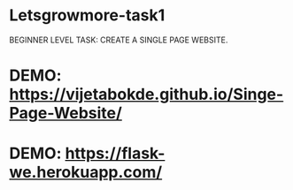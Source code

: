 # Letsgrowmore-task1
BEGINNER LEVEL TASK:
CREATE A SINGLE PAGE WEBSITE.
# DEMO:  https://vijetabokde.github.io/Singe-Page-Website/
# DEMO:  https://flask-we.herokuapp.com/

